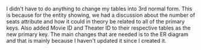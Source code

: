 I didn't have to do anything to change my tables into 3rd normal form.
This is because for the entity showing, we had a discussion about the number of seats attribute and how it could in theory be related to all of the primary keys. 
Also added Movie ID and Theater ID to their respective tables as the new primary key.
The main changes that are needed is to the ER diagram and that is mainly because I haven't updated it since I created it. 
